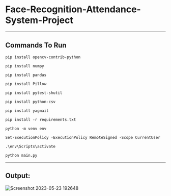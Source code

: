 # Face-Recognition-Attendance-System-Project
--------------------------------------------------------------------------------------------------------
Commands To Run
--------------------------------------------------------------------------------------------------------
```
pip install opencv-contrib-python
```
```
pip install numpy
```
```
pip install pandas
```
```
pip install Pillow
```
```
pip install pytest-shutil
```
```
pip install python-csv
```
```
pip install yagmail
```
```
pip install -r requirements.txt
```
```
python -m venv env
```
```
Set-ExecutionPolicy -ExecutionPolicy RemoteSigned -Scope CurrentUser
```
```
.\env\Scripts\activate
```
```
python main.py
```

-------
Output:
-------
![Screenshot 2023-05-23 192648](https://github.com/Riyazyx/Face-Recognition-Attendance-System-Project/assets/128406370/b7ebd6f5-d42b-4f2b-81e2-fba5e69c293f)
